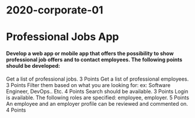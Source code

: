 # 2020-corporate-01

# Professional Jobs App

#### Develop a web app or mobile app that offers the possibility to show professional job offers and to contact employees. The following points should be developed:

Get a list of professional jobs. 3 Points
Get a list of professional employees. 3 Points
Filter them based on what you are looking for: ex: Software Engineer, DevOps.. Etc. 4 Points
Search should be available. 3 Points
Login is available. The following roles are specified: employee, employer. 5 Points
An employee and an employer profile can be reviewed and commented on. 4 Points
